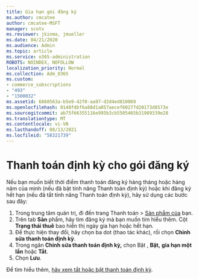 ```yaml
---
title: Gia hạn gói đăng ký
ms.author: cmcatee
author: cmcatee-MSFT
manager: scotv
ms.reviewer: jkinma, jmueller
ms.date: 04/21/2020
ms.audience: Admin
ms.topic: article
ms.service: o365-administration
ROBOTS: NOINDEX, NOFOLLOW
localization_priority: Normal
ms.collection: Adm_O365
ms.custom:
- commerce_subscriptions
- "493"
- "1500032"
ms.assetid: 6860563a-b5e9-42f0-aa97-d2d4ed810069
ms.openlocfilehash: 0148fdbf6a88d1a057aecef60277d20173d8573e
ms.sourcegitcommit: ab75f66355116e995b3cb5505465b31989339e28
ms.translationtype: MT
ms.contentlocale: vi-VN
ms.lasthandoff: 08/13/2021
ms.locfileid: "58321739"
---
```

# <a name="subscription-recurring-billing"></a>Thanh toán định kỳ cho gói đăng ký

Nếu bạn muốn biết thời điểm thanh toán đăng  ký hàng tháng hoặc hàng năm của mình  (nếu đã bật tính năng Thanh toán định kỳ) hoặc khi đăng ký hết hạn (nếu đã tắt tính năng Thanh toán định kỳ), hãy sử dụng các bước sau đây:
  
1. Trong trung tâm quản  trị, đi đến trang Thanh toán \> [Sản phẩm của](https://go.microsoft.com/fwlink/p/?linkid=842054) bạn.
2. Trên tab **Sản** phẩm, hãy tìm đăng ký mà bạn muốn tìm hiểu thêm. Cột **Trạng thái thuê** bao hiển thị ngày gia hạn hoặc hết hạn.
3. Để thực hiện thay đổi, hãy chọn ba dot (thao tác khác), rồi chọn **Chỉnh sửa thanh toán định kỳ**.
4. Trong ngăn **Chỉnh sửa thanh toán định kỳ,** chọn Bật , **Bật,** **gia hạn một lần** hoặc **Tắt**.
5. Chọn **Lưu**.

Để tìm hiểu thêm, [hãy xem tắt hoặc bật thanh toán định kỳ](https://docs.microsoft.com/microsoft-365/commerce/subscriptions/renew-your-subscription).